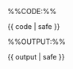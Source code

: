 
%%CODE:%%
<div class="indented">

{{ code | safe }}
</div>

%%OUTPUT:%%
<div class="indented">

<box border-left-color="grey" background-color="var(--bg-primary)">

{{ output | safe }}
</box>
</div>
